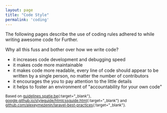 ```yaml
---
layout: page
title: "Code Style"
permalink: 'coding'
---
```

<p class="is-text-large">The following pages describe the use of coding rules adhered to while writing awesome code for Further.</p>

Why all this fuss and bother over how we write code?
- it increases code development and debugging speed
- it makes code more maintainable
- it makes code more readable, every line of code should appear to be written by a single person, no matter the number of contributors
- it encourages the you to pay attention to the little details
- it helps to foster an environment of "accountability for your own code"

<small>Based on [guidelines.spatie.be](https://guidelines.spatie.be){:target="_blank"}, [google.github.io/styleguide/htmlcssguide.html](https://google.github.io/styleguide/htmlcssguide.html){:target="_blank"} and [github.com/alexeymezenin/laravel-best-practices](https://github.com/alexeymezenin/laravel-best-practices){:target="_blank"}.
